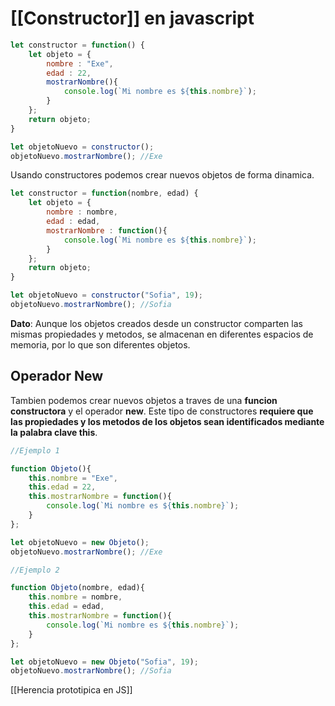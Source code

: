 # [[Constructor]] en javascript

```javascript
let constructor = function() {
	let objeto = {
		nombre : "Exe",
		edad : 22,
		mostrarNombre(){
			console.log(`Mi nombre es ${this.nombre}`);	
		}
	};
	return objeto;
}

let objetoNuevo = constructor();
objetoNuevo.mostrarNombre(); //Exe
```

Usando constructores podemos crear nuevos objetos de forma dinamica.

```javascript
let constructor = function(nombre, edad) {
	let objeto = {
		nombre : nombre,
		edad : edad,
		mostrarNombre : function(){
			console.log(`Mi nombre es ${this.nombre}`);	
		}
	};
	return objeto;
}

let objetoNuevo = constructor("Sofia", 19);
objetoNuevo.mostrarNombre(); //Sofia
```

**Dato**: Aunque los objetos creados desde un constructor comparten las mismas propiedades y metodos, se almacenan en diferentes espacios de memoria, por lo que son diferentes objetos.

## Operador New

Tambien podemos crear nuevos objetos a traves de una **funcion constructora** y el operador **new**. Este tipo de constructores **requiere que las propiedades y los metodos de los objetos sean identificados mediante la palabra clave this**.

```javascript
//Ejemplo 1

function Objeto(){
	this.nombre = "Exe",
	this.edad = 22,
	this.mostrarNombre = function(){
		console.log(`Mi nombre es ${this.nombre}`);	
	}
};

let objetoNuevo = new Objeto();
objetoNuevo.mostrarNombre(); //Exe

//Ejemplo 2

function Objeto(nombre, edad){
	this.nombre = nombre,
	this.edad = edad,
	this.mostrarNombre = function(){
		console.log(`Mi nombre es ${this.nombre}`);	
	}
};

let objetoNuevo = new Objeto("Sofia", 19);
objetoNuevo.mostrarNombre(); //Sofia
```

[[Herencia prototipica en JS]]